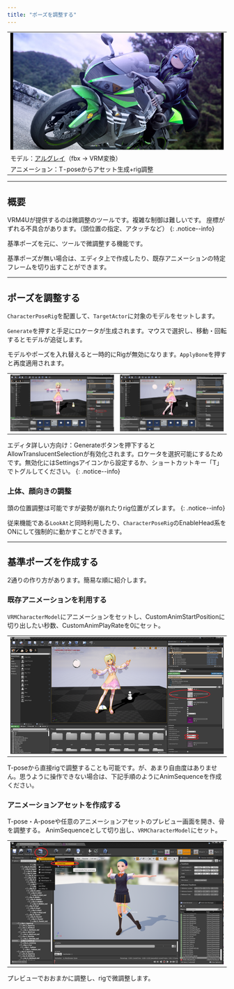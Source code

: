 ```yaml
---
title: "ポーズを調整する"
---
```


||
|-|
|[![](./assets/images/small/02r_top.png)](../assets/images/02r_top.png)|
|モデル：[アルグレイ](https://booth.pm/ja/items/1935911)（fbx -> VRM変換）|
|アニメーション：T-poseからアセット生成+rig調整|

----
## 概要

VRM4Uが提供するのは微調整のツールです。複雑な制御は難しいです。
座標がずれる不具合があります。（頭位置の指定、アタッチなど）
{: .notice--info}

基準ポーズを元に、ツールで微調整する機能です。

基準ポーズが無い場合は、エディタ上で作成したり、既存アニメーションの特定フレームを切り出すことができます。

----
## ポーズを調整する

`CharacterPoseRig`を配置して、`TargetActor`に対象のモデルをセットします。

`Generate`を押すと手足にロケータが生成されます。マウスで選択し、移動・回転するとモデルが追従します。

モデルやポーズを入れ替えると一時的にRigが無効になります。`ApplyBone`を押すと再度適用されます。

|||
|-|-|
|[![](./assets/images/small/02r_gen.png)](../assets/images/02r_gen.png)|[![](./assets/images/small/02r_control.png)](../assets/images/02r_control.png)|

エディタ詳しい方向け：Generateボタンを押下するとAllowTranslucentSelectionが有効化されます。ロケータを選択可能にするためです。無効化にはSettingsアイコンから設定するか、ショートカットキー「T」でトグルしてください。
{: .notice--info}

### 上体、顔向きの調整

頭の位置調整は可能ですが姿勢が崩れたりrig位置がズレます。
{: .notice--info}

従来機能である`LookAt`と同時利用したり、`CharacterPoseRig`のEnableHead系をONにして強制的に動かすことができます。

----
## 基準ポーズを作成する

2通りの作り方があります。簡易な順に紹介します。

### 既存アニメーションを利用する

`VRMCharacterModel`にアニメーションをセットし、CustomAnimStartPositionに切り出したい秒数、CustomAnimPlayRateを0にセット。

||
|-|
|[![](./assets/images/small/02r_pos.png)](../assets/images/02r_pos.png)|


T-poseから直接rigで調整することも可能です。が、あまり自由度はありません。思うように操作できない場合は、下記手順のようにAnimSequenceを作成ください。

### アニメーションアセットを作成する

T-pose・A-poseや任意のアニメーションアセットのプレビュー画面を開き、骨を調整する。
AnimSequenceとして切り出し、`VRMCharacterModel`にセット。

||
|-|
|[![](./assets/images/small/02r_skeleton.png)](../assets/images/02r_skeleton.png)|

プレビューでおおまかに調整し、rigで微調整します。